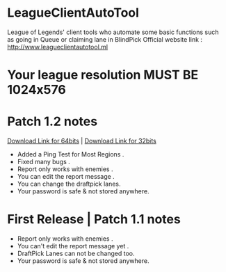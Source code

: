 # LeagueClientAutoTool
League of Legends' client tools who automate some basic functions such as going in Queue or claiming lane in BlindPick
Official website link : http://www.leagueclientautotool.ml
# Your league resolution MUST BE 1024x576

# Patch 1.2 notes
[Download Link for 64bits](https://github.com/godofloli/LeagueClientAutoTool/raw/Dl/LeagueClientAutoTool_x64.rar) | [Download Link for 32bits](https://github.com/godofloli/LeagueClientAutoTool/raw/Dl/LeagueClientAutoTool_x86.rar)

- Added a Ping Test for Most Regions .
- Fixed many bugs .
- Report only works with enemies .
- You can edit the report message .
- You can change the draftpick lanes.
- Your password is safe & not stored anywhere.

# First Release | Patch 1.1 notes

- Report only works with enemies .
- You can't edit the report message yet .
- DraftPick Lanes can not be changed too.
- Your password is safe & not stored anywhere.
